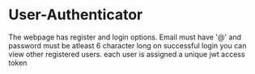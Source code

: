# User-Authenticator
The webpage has register and login options.
Email must have '@' and password must be atleast 6 character long
on successful login you can view other registered users.
each user is assigned a unique jwt access token
